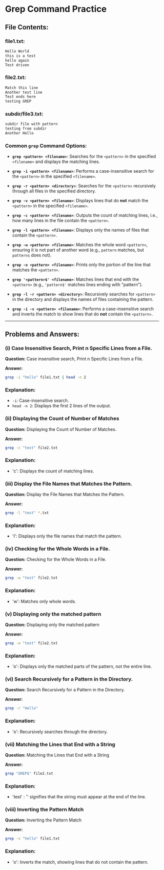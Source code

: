 # Grep Command Practice

## File Contents:
### file1.txt:
```bash
Hello World
this is a test
hello again
Test driven
```


### file2.txt:
```bash
Match this line
Another test line
Test ends here
testing GREP
```


### subdir/file3.txt:
```bash
subdir file with pattern
testing from subdir
Another Hello
```

### Common `grep` Command Options:

- **`grep <pattern> <filename>`**: Searches for the `<pattern>` in the specified `<filename>` and displays the matching lines.

- **`grep -i <pattern> <filename>`**: Performs a case-insensitive search for the `<pattern>` in the specified `<filename>`.

- **`grep -r <pattern> <directory>`**: Searches for the `<pattern>` recursively through all files in the specified directory.

- **`grep -v <pattern> <filename>`**: Displays lines that do **not** match the `<pattern>` in the specified `<filename>`.

- **`grep -c <pattern> <filename>`**: Outputs the count of matching lines, i.e., how many lines in the file contain the `<pattern>`.

- **`grep -l <pattern> <filename>`**: Displays only the names of files that contain the `<pattern>`.

- **`grep -w <pattern> <filename>`**: Matches the whole word `<pattern>`, ensuring it is not part of another word (e.g., `pattern` matches, but `patterns` does not).

- **`grep -o <pattern> <filename>`**: Prints only the portion of the line that matches the `<pattern>`.

- **`grep '<pattern>$' <filename>`**: Matches lines that end with the `<pattern>` (e.g., `'pattern$'` matches lines ending with "pattern").

- **`grep -l -r <pattern> <directory>`**: Recursively searches for `<pattern>` in the directory and displays the names of files containing the pattern.

- **`grep -i -v <pattern> <filename>`**: Performs a case-insensitive search and inverts the match to show lines that do **not** contain the `<pattern>`.

---

## Problems and Answers:

### (i) Case Insensitive Search, Print n Specific Lines from a File.
**Question:**
Case insensitive search, Print n Specific Lines from a File.

**Answer:**
```bash
grep -i "hello" file1.txt | head -n 2
```

### Explanation:

- `-i`: Case-insensitive search.
- `head -n 2`: Displays the first 2 lines of the output.


### (ii) Displaying the Count of Number of Matches
**Question:**
Displaying the Count of Number of Matches.

**Answer:**
```bash
grep -c "test" file2.txt

```

### Explanation:
- 'c': Displays the count of matching lines.


### (iii) Display the File Names that Matches the Pattern.
**Question:**
Display the File Names that Matches the Pattern.

**Answer:**
```bash
grep -l "test" *.txt

```

### Explanation:
- 'l': Displays only the file names that match the pattern.


### (iv) Checking for the Whole Words in a File.
**Question:**
Checking for the Whole Words in a File.

**Answer:**
```bash
grep -w "test" file2.txt

```

### Explanation:
- 'w': Matches only whole words.



### (v) Displaying only the matched pattern
**Question:**
Displaying only the matched pattern

**Answer:**
```bash
grep -o "test" file2.txt

```

### Explanation:
- 'o': Displays only the matched parts of the pattern, not the entire line.

### (vi) Search Recursively for a Pattern in the Directory.
**Question:**
Search Recursively for a Pattern in the Directory.

**Answer:**
```bash
grep -r "Hello"

```

### Explanation:
- 'o': Recursively searches through the directory.


### (vii) Matching the Lines that End with a String
**Question:**
Matching the Lines that End with a String

**Answer:**
```bash
grep "GREP$" file2.txt

```

### Explanation:
- 'test$': '$' signifies that the string must appear at the end of the line.

### (viii) Inverting the Pattern Match
**Question:**
Inverting the Pattern Match

**Answer:**
```bash
grep -v "hello" file1.txt

```

### Explanation:
- 'o': Inverts the match, showing lines that do not contain the pattern.


